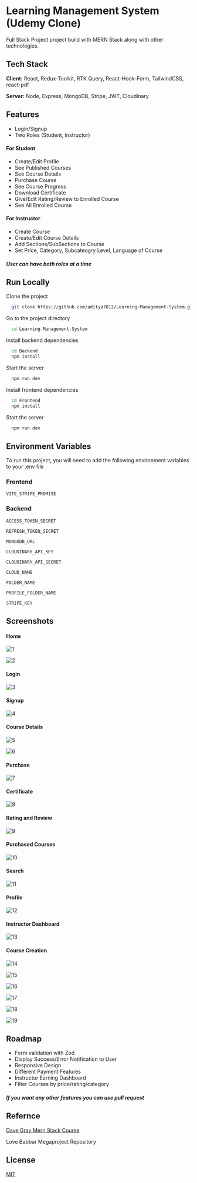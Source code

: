 
# Learning Management System (Udemy Clone)

Full Stack Project project build with MERN Stack along with other technologies.


## Tech Stack

**Client:** React, Redux-Toolkit, RTK Query, React-Hook-Form, TailwindCSS, react-pdf

**Server:** Node, Express, MongoDB, Stripe, JWT, Cloudinary


## Features


- Login/Signup
- Two Roles (Student, Instructor)

#### For Student
- Create/Edit Profile
- See Published Courses
- See Course Details
- Purchase Course
- See Course Progress
- Download Certificate
- Give/Edit Rating/Review to Enrolled Course
- See All Enrolled Course

#### For Instructor
- Create Course 
- Create/Edit Course Details 
- Add Sections/SubSections to Course
- Set Price, Category, Subcateogry Level, Language of Course

##### User can have both roles at a time


## Run Locally

Clone the project

```bash
  git clone https://github.com/aditya7812/Learning-Management-System.git
```

Go to the project directory

```bash
  cd Learning-Management-System
```

Install backend dependencies

```bash
  cd Backend
  npm install
```

Start the server

```bash
  npm run dev
```

Install frontend dependencies

```bash
  cd Frontend
  npm install
```

Start the server

```bash
  npm run dev
```


## Environment Variables

To run this project, you will need to add the following environment variables to your .env file
### Frontend

`VITE_STRIPE_PROMISE`

### Backend

`ACCESS_TOKEN_SECRET`

`REFRESH_TOKEN_SECRET`

`MONGODB_URL`

`CLOUDINARY_API_KEY`

`CLOUDINARY_API_SECRET`

`CLOUD_NAME`

`FOLDER_NAME`

`PROFILE_FOLDER_NAME`

`STRIPE_KEY`



## Screenshots

#### Home
![1](https://github.com/aditya7812/Learning-Management-System/assets/117096897/e4763f04-a250-46f3-9a4d-25e2f1e3b493)

![2](https://github.com/aditya7812/Learning-Management-System/assets/117096897/243de49b-0579-4b9f-b00d-61e22d43fe1b)


#### Login

![3](https://github.com/aditya7812/Learning-Management-System/assets/117096897/acbf4fe2-8c29-46b2-9c8e-cee8f58f44fd)


#### Signup

![4](https://github.com/aditya7812/Learning-Management-System/assets/117096897/7766a96c-7a96-495d-a3b7-1a3ca7a959cc)


#### Course Details

![5](https://github.com/aditya7812/Learning-Management-System/assets/117096897/3a892ac0-a9cf-4d6e-8344-20ef2387ea0f)

![6](https://github.com/aditya7812/Learning-Management-System/assets/117096897/33aaf4ca-c5ab-467e-b7da-ecaa47af18be)


#### Purchase

![7](https://github.com/aditya7812/Learning-Management-System/assets/117096897/3af8f350-52d2-4f20-bae1-ac5fce682617)


#### Certificate

![8](https://github.com/aditya7812/Learning-Management-System/assets/117096897/5ffa28ae-9ba7-44e0-91fa-1f0ef81dc576)


#### Rating and Review

![9](https://github.com/aditya7812/Learning-Management-System/assets/117096897/d709c9c8-8cee-454c-8375-8660329ff0df)


#### Purchased Courses

![10](https://github.com/aditya7812/Learning-Management-System/assets/117096897/aa56a934-2a0b-4e9f-aa42-1b3166dc6047)


#### Search

![11](https://github.com/aditya7812/Learning-Management-System/assets/117096897/ea233a29-32e1-4fc2-a088-992be4eb6ba4)


#### Profile 

![12](https://github.com/aditya7812/Learning-Management-System/assets/117096897/cb0d25a4-54b3-4cb0-a27a-f827bc2752dd)


#### Instructor Dashboard

![13](https://github.com/aditya7812/Learning-Management-System/assets/117096897/d8d9613f-89ed-4100-86cd-67d07b518a80)


#### Course Creation

![14](https://github.com/aditya7812/Learning-Management-System/assets/117096897/d5a1ae99-e556-43c0-8760-f9633ef3a32b)

![15](https://github.com/aditya7812/Learning-Management-System/assets/117096897/4a1ed44b-7c4f-4719-8b12-05e89e492fc8)

![16](https://github.com/aditya7812/Learning-Management-System/assets/117096897/7cf908be-c2ca-4837-8992-97c195e2c957)

![17](https://github.com/aditya7812/Learning-Management-System/assets/117096897/af630496-90de-4cf2-95e3-9d5a48f6dd6a)

![18](https://github.com/aditya7812/Learning-Management-System/assets/117096897/e7ccd102-153b-4d67-b191-8ab85b55e231)

![19](https://github.com/aditya7812/Learning-Management-System/assets/117096897/58f66824-6964-49e1-b9ac-07f23a4159f9)



## Roadmap

- Form validation with Zod
- Display Success/Error Notification to User
- Responsive Design
- Different Payment Features
- Instructor Earning Dashboard
- Filter Courses by price/rating/category

##### If you want any other features you can use pull request


## Refernce
[Dave Gray Mern Stack Course](https://github.com/gitdagray/mern_stack_course)

Love Babbar Megaproject Repository





## License

[MIT](https://choosealicense.com/licenses/mit/)

